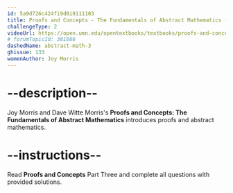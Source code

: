 ```yaml
---
id: 5a9d726c424fi9d0i9111103
title: Proofs and Concepts - The Fundamentals of Abstract Mathematics - Part 3
challengeType: 2
videoUrl: https://open.umn.edu/opentextbooks/textbooks/proofs-and-concepts-the-fundamentals-of-abstract-mathematics
# forumTopicId: 301086
dashedName: abstract-math-3
ghissue: 133
womenAuthor: Joy Morris 
---
```


# --description--

Joy Morris and Dave Witte Morris's __Proofs and Concepts: The Fundamentals of Abstract Mathematics__ introduces proofs and abstract mathematics.

# --instructions--

Read __Proofs and Concepts__ Part Three and complete all questions with provided solutions.